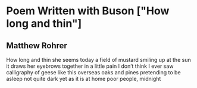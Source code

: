 # Poem Written with Buson ["How long and thin"]
## Matthew Rohrer
How long and thin
she seems today
a field of mustard
smiling up at the sun
it draws her eyebrows
together in a little pain
I don’t think I ever
saw calligraphy of geese
like this overseas
oaks and pines
pretending to be asleep
not quite dark yet
as it is at home
poor people, midnight